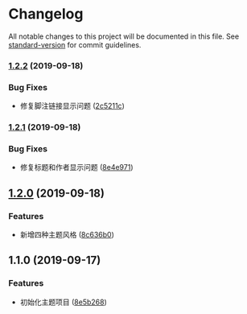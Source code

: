 # Changelog

All notable changes to this project will be documented in this file. See [standard-version](https://github.com/conventional-changelog/standard-version) for commit guidelines.

### [1.2.2](https://github.com/maoyuanjun/vuepress-theme-elegant/compare/v1.2.1...v1.2.2) (2019-09-18)


### Bug Fixes

* 修复脚注链接显示问题 ([2c5211c](https://github.com/maoyuanjun/vuepress-theme-elegant/commit/2c5211c))

### [1.2.1](https://github.com/maoyuanjun/vuepress-theme-elegant/compare/v1.2.0...v1.2.1) (2019-09-18)


### Bug Fixes

* 修复标题和作者显示问题 ([8e4e971](https://github.com/maoyuanjun/vuepress-theme-elegant/commit/8e4e971))

## [1.2.0](https://github.com/maoyuanjun/vuepress-theme-elegant/compare/v1.1.0...v1.2.0) (2019-09-18)


### Features

* 新增四种主题风格 ([8c636b0](https://github.com/maoyuanjun/vuepress-theme-elegant/commit/8c636b0))

## 1.1.0 (2019-09-17)


### Features

* 初始化主题项目 ([8e5b268](https://github.com/maoyuanjun/vuepress-theme-elegant/commit/8e5b268))
